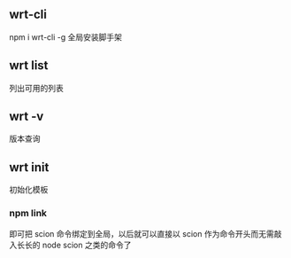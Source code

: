 <!--
 * @Descripttion:
 * @version:
 * @Author: chenArno
 * @Date: 2019-12-14 13:43:57
 * @LastEditors: chenArno
 * @LastEditTime: 2020-05-20 09:15:15
 -->

## wrt-cli

npm i wrt-cli -g
全局安装脚手架

## wrt list

列出可用的列表

## wrt -v

版本查询

## wrt init <templateName>

初始化模板

### npm link

即可把 scion 命令绑定到全局，以后就可以直接以 scion 作为命令开头而无需敲入长长的 node scion 之类的命令了
